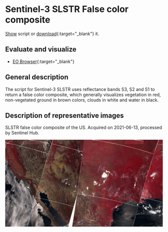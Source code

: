 # Sentinel-3 SLSTR False color composite

<a href="#" id='togglescript'>Show</a> script or [download](script.js){:target="_blank"} it.
<div id='script_view' style="display:none">
{% highlight javascript %}
{% include_relative script.js %}
{% endhighlight %}
</div>

## Evaluate and visualize

 - [EO Browser](https://sentinelshare.page.link/r7yA){:target="_blank"}

## General description

The script for Sentinel-3 SLSTR uses reflectance bands S3, S2 and S1 to return a false color composite, which generally visualizes vegetation in red, non-vegetated ground in brown colors, clouds in white and water in black. 

## Description of representative images

SLSTR false color composite of the US. Acquired on 2021-06-13, processed by Sentinel Hub. 

![L8 NDVI](fig/fig1.png)





